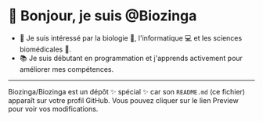 # 👋 Bonjour, je suis @Biozinga
- 👀 Je suis intéressé par la biologie 🧬, l'informatique 💻 et les sciences biomédicales 🩻.
- 📚 Je suis débutant en programmation et j'apprends activement pour améliorer mes compétences.

---

Biozinga/Biozinga est un dépôt ✨ spécial ✨ car son `README.md` (ce fichier) apparaît sur votre profil GitHub. 
Vous pouvez cliquer sur le lien Preview pour voir vos modifications.
